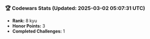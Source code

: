 ### 🏆 Codewars Stats (Updated: 2025-03-02 05:07:31 UTC)

- **Rank:** 8 kyu
- **Honor Points:** 3
- **Completed Challenges:** 1

